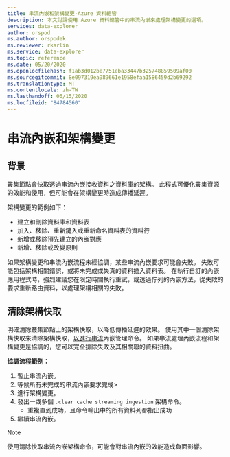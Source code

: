 ```yaml
---
title: 串流內嵌和架構變更-Azure 資料總管
description: 本文討論使用 Azure 資料總管中的串流內嵌來處理架構變更的選項。
services: data-explorer
author: orspod
ms.author: orspodek
ms.reviewer: rkarlin
ms.service: data-explorer
ms.topic: reference
ms.date: 05/20/2020
ms.openlocfilehash: f1ab3d012be7751eba33447b325748859509af00
ms.sourcegitcommit: 8e097319ea989661e1958efaa1586459d2b69292
ms.translationtype: MT
ms.contentlocale: zh-TW
ms.lasthandoff: 06/15/2020
ms.locfileid: "84784560"
---
```

# <a name="streaming-ingestion-and-schema-changes"></a>串流內嵌和架構變更

## <a name="background"></a>背景

叢集節點會快取透過串流內嵌接收資料之資料庫的架構。 此程式可優化叢集資源的效能和使用，但可能會在架構變更時造成傳播延遲。

架構變更的範例如下：

* 建立和刪除資料庫和資料表
* 加入、移除、重新鍵入或重新命名資料表的資料行
* 新增或移除預先建立的內嵌對應
* 新增、移除或改變原則

如果架構變更和串流內嵌流程未經協調，某些串流內嵌要求可能會失敗。 失敗可能包括架構相關錯誤，或將未完成或失真的資料插入資料表。
在執行自訂的內嵌應用程式時，強烈建議您在限定時間執行重試，或透過佇列的內嵌方法，從失敗的要求重新路由資料，以處理架構相關的失敗。

## <a name="clearing-the-schema-cache"></a>清除架構快取

明確清除叢集節點上的架構快取，以降低傳播延遲的效果。
使用其中一個清除架構快取來清除架構快取，[以進行串流](clear-schema-cache-command.md)內嵌管理命令。
如果串流處理內嵌流程和架構變更是協調的，您可以完全排除失敗及其相關聯的資料扭曲。 

**協調流程範例：**

1. 暫止串流內嵌。
1. 等候所有未完成的串流內嵌要求完成>
1. 進行架構變更。
1. 發出一或多個 `.clear cache streaming ingestion` 架構命令。 
    * 重複直到成功，且命令輸出中的所有資料列都指出成功
1. 繼續串流內嵌。

> [!NOTE]
> 使用清除快取串流內嵌架構命令，可能會對串流內嵌的效能造成負面影響。

